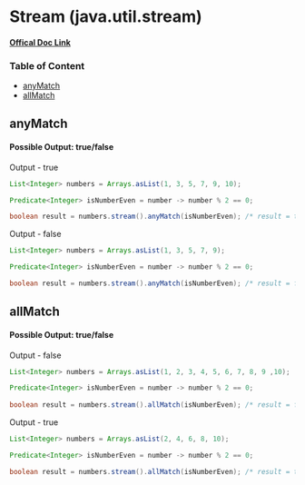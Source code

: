 # Stream (java.util.stream) 
#### [Offical Doc Link](https://docs.oracle.com/javase/8/docs/api/java/util/stream/Stream.html#builder--)

### Table of Content
- [anyMatch](#anymatch)
- [allMatch](#allmatch)



## anyMatch
#### Possible Output: true/false

Output - true
``` java
List<Integer> numbers = Arrays.asList(1, 3, 5, 7, 9, 10);

Predicate<Integer> isNumberEven = number -> number % 2 == 0;

boolean result = numbers.stream().anyMatch(isNumberEven); /* result = true */
```

Output - false
``` java
List<Integer> numbers = Arrays.asList(1, 3, 5, 7, 9);

Predicate<Integer> isNumberEven = number -> number % 2 == 0;

boolean result = numbers.stream().anyMatch(isNumberEven); /* result = false */
```


## allMatch
#### Possible Output: true/false

Output - false
``` java
List<Integer> numbers = Arrays.asList(1, 2, 3, 4, 5, 6, 7, 8, 9 ,10);

Predicate<Integer> isNumberEven = number -> number % 2 == 0;
        
boolean result = numbers.stream().allMatch(isNumberEven); /* result = false */
```

Output - true
``` java
List<Integer> numbers = Arrays.asList(2, 4, 6, 8, 10);

Predicate<Integer> isNumberEven = number -> number % 2 == 0;

boolean result = numbers.stream().allMatch(isNumberEven); /* result = true */
```